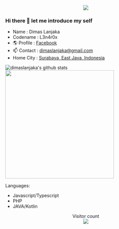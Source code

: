 <a href="https://github.com/dimaslanjaka">
  <p align="center">
    <img src="https://github-profile-trophy.vercel.app/?username=dimaslanjaka&column=7&theme=onedark"/>
  </p>
</a>

### Hi there 👋 let me introduce my self

- Name        : Dimas Lanjaka 
- Codename    : L3n4r0x
- 🌎 Profile  : [Facebook](https://facebook.com/dimaslanjaka1)
- 📫 Contact  : [dimaslanjaka@gmail.com](mailto:dimaslanjaka@gmail.com)
- Home City   : [Surabaya, East Java, Indonesia](https://www.google.com/maps/place/Surabaya,+Surabaya+City,+East+Java/@-7.2754438,112.6426424,12z/data=!3m1!4b1!4m5!3m4!1s0x2dd7fbf8381ac47f:0x3027a76e352be40!8m2!3d-7.2574719!4d112.7520883)

![dimaslanjaka's github stats](https://github-readme-stats.vercel.app/api?username=dimaslanjaka&show_icons=true&custom_title=dimaslanjaka%27s%20GitHub%20Stats:)
<img width="340px" src="https://github-readme-stats.vercel.app/api?username=dimaslanjaka&theme=vue-dark&count_private=true&show_icons=true" />

Languages:
- Javascript/Typescript
- PHP
- JAVA/Kotlin

<!--
- Focus On: Backend
- Language Expert Of:
- - Basic Markup Of HTML,XML,XHTML
- - Basic Styling Of CSS,SCSS,LESS
- - PHP (Expert of native PHP, standard Laravel, standard Codeigniter)
- - - OOP (Standard/Abstract/Reflection/Scheduler)
- - - Native PHP (Http Serving, Apache Interopability, MySQL, MVC, Benchmark)
- - - Projects:
- - - - mvc project with native https://github.com/dimaslanjaka/universal-framework
- - - - easy rss parser https://github.com/dimaslanjaka/rss-parser
- - - - currency converter https://github.com/dimaslanjaka/currency-converter
- - Javascript Typescript (Node/Web [CommonJS/VanillaJS])
- - - Projects:
- - - - definitely typed native prototypes interop https://github.com/dimaslanjaka/js-prototypes
- - - - php interopability with js (web/node) https://github.com/dimaslanjaka/universal-framework
- - - - definitely typed https://github.com/dimaslanjaka/nodejs-package-types
- - - - hexo automated seo plugin https://github.com/dimaslanjaka/hexo-seo
- - - - blogger2hexo platform converter https://github.com/dimaslanjaka/hexo-blogger-xml
- - - - hexo plugin adsense https://github.com/dimaslanjaka/hexo-adsense
- - - - form saver https://github.com/dimaslanjaka/smartform
- - - - generic select builder https://github.com/dimaslanjaka/select
- - - - static website blog generator https://github.com/dimaslanjaka/static-blog-generator
- - Kotlin Java (JavaFX/Android/Native)
- - - Projects:
- - - - ~Standard Multiplatform Java App https://github.com/dimaslanjaka/Java~
- - - - Fully automated cacheability gradle plugin https://github.com/dimaslanjaka/gradle-plugin
- Other Projects:
- - debian ssh vpn installer https://github.com/dimaslanjaka/debian-ssh-vpn
- - crossplatform java php cipher https://github.com/dimaslanjaka/CrossPlatformCrypto
- - ~python bot social media ads https://github.com/dimaslanjaka/MyBot~

> I don't have much money like you, I can only afford to go to high school. I learned programming simply to keep learning. Hopefully one day what I learned from self-taught programming has results.
-->

<p align="center"> 
  Visitor count<br>
  <img src="https://profile-counter.glitch.me/dimaslanjaka/count.svg" />
</p>

